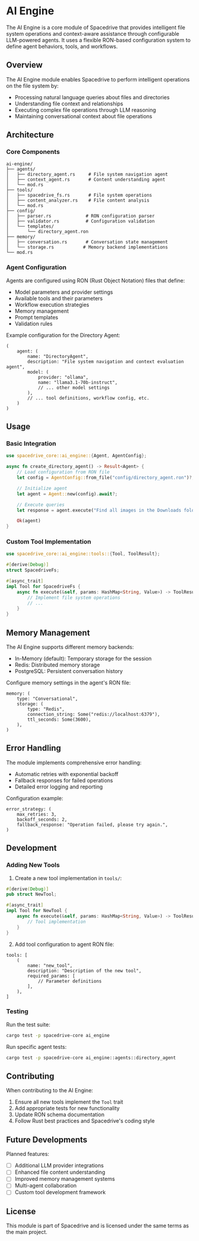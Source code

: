 # AI Engine

The AI Engine is a core module of Spacedrive that provides intelligent file system operations and context-aware assistance through configurable LLM-powered agents. It uses a flexible RON-based configuration system to define agent behaviors, tools, and workflows.

## Overview

The AI Engine module enables Spacedrive to perform intelligent operations on the file system by:

- Processing natural language queries about files and directories
- Understanding file context and relationships
- Executing complex file operations through LLM reasoning
- Maintaining conversational context about file operations

## Architecture

### Core Components

```
ai-engine/
├── agents/
│   ├── directory_agent.rs     # File system navigation agent
│   ├── context_agent.rs       # Content understanding agent
│   └── mod.rs
├── tools/
│   ├── spacedrive_fs.rs       # File system operations
│   ├── content_analyzer.rs    # File content analysis
│   └── mod.rs
├── config/
│   ├── parser.rs             # RON configuration parser
│   ├── validator.rs          # Configuration validation
│   └── templates/
│       └── directory_agent.ron
├── memory/
│   ├── conversation.rs       # Conversation state management
│   └── storage.rs           # Memory backend implementations
└── mod.rs
```

### Agent Configuration

Agents are configured using RON (Rust Object Notation) files that define:

- Model parameters and provider settings
- Available tools and their parameters
- Workflow execution strategies
- Memory management
- Prompt templates
- Validation rules

Example configuration for the Directory Agent:

```ron
(
    agent: (
        name: "DirectoryAgent",
        description: "File system navigation and context evaluation agent",
        model: (
            provider: "ollama",
            name: "llama3.1-70b-instruct",
            // ... other model settings
        ),
        // ... tool definitions, workflow config, etc.
    )
)
```

## Usage

### Basic Integration

```rust
use spacedrive_core::ai_engine::{Agent, AgentConfig};

async fn create_directory_agent() -> Result<Agent> {
    // Load configuration from RON file
    let config = AgentConfig::from_file("config/directory_agent.ron")?;

    // Initialize agent
    let agent = Agent::new(config).await?;

    // Execute queries
    let response = agent.execute("Find all images in the Downloads folder").await?;

    Ok(agent)
}
```

### Custom Tool Implementation

```rust
use spacedrive_core::ai_engine::tools::{Tool, ToolResult};

#[derive(Debug)]
struct SpacedriveFs;

#[async_trait]
impl Tool for SpacedriveFs {
    async fn execute(&self, params: HashMap<String, Value>) -> ToolResult {
        // Implement file system operations
        // ...
    }
}
```

## Memory Management

The AI Engine supports different memory backends:

- In-Memory (default): Temporary storage for the session
- Redis: Distributed memory storage
- PostgreSQL: Persistent conversation history

Configure memory settings in the agent's RON file:

```ron
memory: (
    type: "Conversational",
    storage: (
        type: "Redis",
        connection_string: Some("redis://localhost:6379"),
        ttl_seconds: Some(3600),
    ),
)
```

## Error Handling

The module implements comprehensive error handling:

- Automatic retries with exponential backoff
- Fallback responses for failed operations
- Detailed error logging and reporting

Configuration example:

```ron
error_strategy: (
    max_retries: 3,
    backoff_seconds: 2,
    fallback_response: "Operation failed, please try again.",
)
```

## Development

### Adding New Tools

1. Create a new tool implementation in `tools/`:

```rust
#[derive(Debug)]
pub struct NewTool;

#[async_trait]
impl Tool for NewTool {
    async fn execute(&self, params: HashMap<String, Value>) -> ToolResult {
        // Tool implementation
    }
}
```

2. Add tool configuration to agent RON file:

```ron
tools: [
    (
        name: "new_tool",
        description: "Description of the new tool",
        required_params: [
            // Parameter definitions
        ],
    ),
]
```

### Testing

Run the test suite:

```bash
cargo test -p spacedrive-core ai_engine
```

Run specific agent tests:

```bash
cargo test -p spacedrive-core ai_engine::agents::directory_agent
```

## Contributing

When contributing to the AI Engine:

1. Ensure all new tools implement the `Tool` trait
2. Add appropriate tests for new functionality
3. Update RON schema documentation
4. Follow Rust best practices and Spacedrive's coding style

## Future Developments

Planned features:

- [ ] Additional LLM provider integrations
- [ ] Enhanced file content understanding
- [ ] Improved memory management systems
- [ ] Multi-agent collaboration
- [ ] Custom tool development framework

## License

This module is part of Spacedrive and is licensed under the same terms as the main project.
